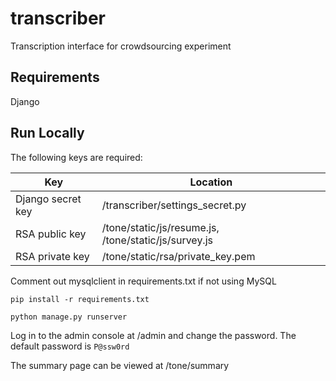 # transcriber

Transcription interface for crowdsourcing experiment

## Requirements

Django

## Run Locally

The following keys are required:

|Key|Location|
|---|---|
|Django secret key | /transcriber/settings_secret.py |
|RSA public key | /tone/static/js/resume.js, /tone/static/js/survey.js |
|RSA private key | /tone/static/rsa/private_key.pem |

Comment out mysqlclient in requirements.txt if not using MySQL

```pip install -r requirements.txt```

```python manage.py runserver```

Log in to the admin console at /admin and change the password. The default password is ```P@ssw0rd```

The summary page can be viewed at /tone/summary
